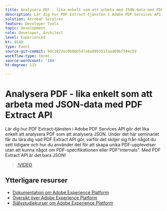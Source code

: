 ```yaml
---
title: Analysera PDF - lika enkelt som att arbeta med JSON-data med PDF Extract API
description: Lär dig hur PDF Extract-tjänsten i Adobe PDF Services API gör det lika enkelt att analysera PDF som att analysera JSON. Under det här seminariet får du lära dig vad PDF Extract API gör, varför det skiljer sig från något du sett tidigare och hur du använder det för att skapa unika PDF-upplevelser utan att kunna något om PDF-specifikationen eller PDF"internals". Med PDF Extract API är det bara JSON!
solution: Acrobat Services
feature: Developer Tools
topic: Development
role: Developer, Architect
level: Experienced
kt: 9149
type: Event
source-git-commit: 9dc3872ec0b8bb547a8a8993517aad09bf544c59
workflow-type: tm+mt
source-wordcount: '184'
ht-degree: 11%

---
```


# Analysera PDF - lika enkelt som att arbeta med JSON-data med PDF Extract API

Lär dig hur PDF Extract-tjänsten i Adobe PDF Services API gör det lika enkelt att analysera PDF som att analysera JSON. Under det här seminariet får du lära dig vad PDF Extract API gör, varför det skiljer sig från något du sett tidigare och hur du använder det för att skapa unika PDF-upplevelser utan att kunna något om PDF-specifikationen eller PDF&quot;internals&quot;. Med PDF Extract API är det bara JSON!


>[!VIDEO](https://video.tv.adobe.com/v/337600/?quality=12&learn=on&hidetitle=true)

## Ytterligare resurser

- [Dokumentation om Adobe Experience Platform](https://experienceleague.adobe.com/docs/experience-platform.html)
- [Översikt över Adobe Experience Platform](https://experienceleague.adobe.com/docs/experience-platform/landing/home.html)
- [Självstudiekurser om Adobe Experience Platform](https://experienceleague.adobe.com/docs/platform-learn/tutorials/overview.html?lang=sv)

